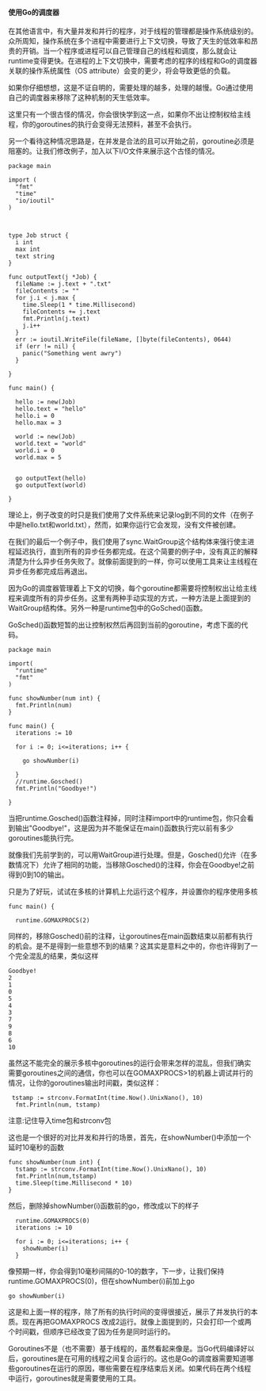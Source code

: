 #### 使用Go的调度器

在其他语言中，有大量并发和并行的程序，对于线程的管理都是操作系统级别的。众所周知，操作系统在多个进程中需要进行上下文切换，导致了天生的低效率和昂贵的开销。当一个程序或进程可以自己管理自己的线程和调度，那么就会让runtime变得更快。在进程的上下文切换中，需要考虑的程序的线程和Go的调度器关联的操作系统属性（OS attribute）会变的更少，将会导致更低的负载。

如果你仔细想想，这是不证自明的，需要处理的越多，处理的越慢。Go通过使用自己的调度器来移除了这种机制的天生低效率。

这里只有一个很古怪的情况，你会很快学到这一点，如果你不出让控制权给主线程，你的goroutines的执行会变得无法预料，甚至不会执行。

另一个看待这种情况思路是，在并发是合法的且可以开始之前，goroutine必须是阻塞的。让我们修改例子，加入以下I/O文件来展示这个古怪的情况。

````
package main

import (
  "fmt"
  "time"
  "io/ioutil"
)



type Job struct {
  i int
  max int
  text string
}

func outputText(j *Job) {
  fileName := j.text + ".txt"
  fileContents := ""
  for j.i < j.max {
    time.Sleep(1 * time.Millisecond)
    fileContents += j.text
    fmt.Println(j.text)
    j.i++
  }
  err := ioutil.WriteFile(fileName, []byte(fileContents), 0644)
  if (err != nil) {
    panic("Something went awry")
  }

}

func main() {

  hello := new(Job)
  hello.text = "hello"
  hello.i = 0
  hello.max = 3

  world := new(Job)
  world.text = "world"
  world.i = 0
  world.max = 5


  go outputText(hello)
  go outputText(world)

}
````

理论上，例子改变的时只是我们使用了文件系统来记录log到不同的文件（在例子中是hello.txt和world.txt），然而，如果你运行它会发现，没有文件被创建。

在我们的最后一个例子中，我们使用了sync.WaitGroup这个结构体来强行使主进程延迟执行，直到所有的异步任务都完成。在这个简要的例子中，没有真正的解释清楚为什么异步任务失败了。就像前面提到的一样，你可以使用工具来让主线程在异步任务都完成后再退出。

因为Go的调度器管理着上下文的切换，每个goroutine都需要将控制权出让给主线程来调度所有的异步任务。这里有两种手动实现的方式，一种方法是上面提到的WaitGroup结构体。另外一种是runtime包中的GoSched()函数。

GoSched()函数短暂的出让控制权然后再回到当前的goroutine，考虑下面的代码。

````
package main

import(
  "runtime"
  "fmt"
)

func showNumber(num int) {
  fmt.Println(num)
}

func main() {
  iterations := 10
  
  for i := 0; i<=iterations; i++ {

    go showNumber(i)

  }
  //runtime.Gosched()
  fmt.Println("Goodbye!")

}

````

当把runtime.Gosched()函数注释掉，同时注释import中的runtime包，你只会看到输出"Goodbye!"，这是因为并不能保证在main()函数执行完以前有多少goroutines能执行完。

就像我们先前学到的，可以用WaitGroup进行处理。但是，Gosched()允许（在多数情况下）允许了相同的功能，当移除Gosched()的注释，你会在Goodbye!之前得到0到10的输出。

只是为了好玩，试试在多核的计算机上允运行这个程序，并设置你的程序使用多核

````
func main() {

  runtime.GOMAXPROCS(2)

````

同样的，移除Gosched()前的注释，让goroutines在main函数结束以前都有执行的机会。是不是得到一些意想不到的结果？这其实是意料之中的，你也许得到了一个完全混乱的结果，类似这样

````
Goodbye!
2
1
0
5
4
3
7
9
8
6
10
````
虽然这不能完全的展示多核中goroutines的运行会带来怎样的混乱，但我们确实需要goroutines之间的通信，你也可以在GOMAXPROCS>1的机器上调试并行的情况，让你的goroutines输出时间戳，类似这样：

````
 tstamp := strconv.FormatInt(time.Now().UnixNano(), 10)
  fmt.Println(num, tstamp)
````

注意:记住导入time包和strconv包

这也是一个很好的对比并发和并行的场景，首先，在showNumber()中添加一个延时10毫秒的函数

````
func showNumber(num int) {
  tstamp := strconv.FormatInt(time.Now().UnixNano(), 10)
  fmt.Println(num,tstamp)
  time.Sleep(time.Millisecond * 10)
}
````
然后，删除掉showNumber(i)函数前的go，修改成以下的样子

````
  runtime.GOMAXPROCS(0)
  iterations := 10
  
  for i := 0; i<=iterations; i++ {
    showNumber(i)
  }
````

像预期一样，你会得到10毫秒间隔的0-10的数字，下一步，让我们保持runtime.GOMAXPROCS(0)，但在showNumber(i)前加上go

````
go showNumber(i)
````

这是和上面一样的程序，除了所有的执行时间的变得很接近，展示了并发执行的本质。现在再把GOMAXPROCS 改成2运行。就像上面提到的，只会打印一个或两个时间戳，但顺序已经改变了因为任务是同时运行的。

Goroutines不是（也不需要）基于线程的，虽然看起来像是。当Go代码编译好以后，goroutines是在可用的线程之间复合运行的。这也是Go的调度器需要知道哪些goroutines在运行的原因，哪些需要在程序结束后关闭。如果代码在两个线程中运行，goroutines就是需要使用的工具。
